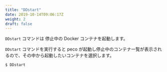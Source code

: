 ```yaml
---
title: "DDstart"
date: 2019-10-14T09:06:17Z
weight: 2
draft: false
---
```


``DDstart`` コマンドは 停止中の Docker コンテナを起動します。

``DDstart`` コマンドを実行すると peco が起動し停止中のコンテナ一覧が表示されるので、その中から起動したいコンテナを選択します。

```bash
$ DDstart
```